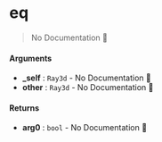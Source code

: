# eq

> No Documentation 🚧

#### Arguments

- **\_self** : `Ray3d` \- No Documentation 🚧
- **other** : `Ray3d` \- No Documentation 🚧

#### Returns

- **arg0** : `bool` \- No Documentation 🚧